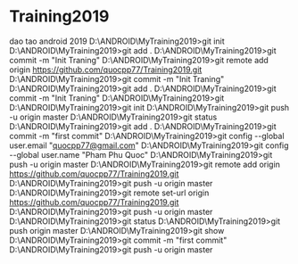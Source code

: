# Training2019
dao tao android 2019
D:\ANDROID\MyTraining2019>git init
D:\ANDROID\MyTraining2019>git add .
D:\ANDROID\MyTraining2019>git commit -m "Init Traning"
D:\ANDROID\MyTraining2019>git remote add origin https://github.com/quocpp77/Training2019.git
D:\ANDROID\MyTraining2019>git commit -m "Init Traning"
D:\ANDROID\MyTraining2019>git add .
D:\ANDROID\MyTraining2019>git commit -m "Init Traning"
D:\ANDROID\MyTraining2019>git
D:\ANDROID\MyTraining2019>git init
D:\ANDROID\MyTraining2019>git push -u origin master
D:\ANDROID\MyTraining2019>git status
D:\ANDROID\MyTraining2019>git add .
D:\ANDROID\MyTraining2019>git commit -m "first commit"
D:\ANDROID\MyTraining2019>git config --global user.email "quocpp77@gmail.com"
D:\ANDROID\MyTraining2019>git config --global user.name "Pham Phu Quoc"
D:\ANDROID\MyTraining2019>git push -u origin master
D:\ANDROID\MyTraining2019>git remote add origin https://github.com/quocpp77/Training2019.git
D:\ANDROID\MyTraining2019>git push -u origin master
D:\ANDROID\MyTraining2019>git remote set-url origin https://github.com/quocpp77/Training2019.git
D:\ANDROID\MyTraining2019>git push -u origin master
D:\ANDROID\MyTraining2019>git status
D:\ANDROID\MyTraining2019>git push origin master
D:\ANDROID\MyTraining2019>git show
D:\ANDROID\MyTraining2019>git commit -m "first commit"
D:\ANDROID\MyTraining2019>git push -u origin master
